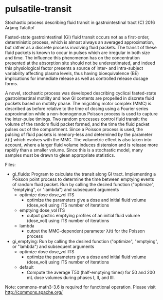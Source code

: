# pulsatile-transit
Stochastic process describing fluid transit in gastrointestinal tract
(C) 2016 Arjang Talattof

Fasted-state gastrointestinal (GI) fluid transit occurs not as a first-order, deterministic process, which is almost always an averaged approximation, but rather as a discrete process involving fluid packets. The transit of these fluid packets is known to occur in pulses which are irregular in both size and time. The influence this phenomenon has on the concentration presented at the absorption site should not be underestimated, and indeed this physiological factor presents a source of inter- and intra-subject variability affecting plasma levels, thus having bioequivalence (BE) implications for immediate release as well as controlled release dosage forms. 

A novel, stochastic process was developed describing cyclical fasted-state gastrointestinal motility and how GI contents are propelled in discrete fluid pockets based on motility phase. The migrating motor complex (MMC) is described as before relative to the time of dosing using a Fourier series approximation while a non-homogenous Poisson process is used to capture the inter-pulse timings. Two random processes control fluid transit: the volume of the random fluid packet formed, and the time the fluid packet pulses out of the compartment. Since a Poisson process is used, the pulsing of fluid packets is memory-less and determined by the parameter λ(t) which evolves with the MMC. The volumetric effect is also taken into account, where a larger fluid volume induces distension and is release more rapidly than a smaller volume. Since this is a stochastic model, many samples must be drawn to glean appropriate statistics.

Files:

* gi_fluids:  Program to calculate the transit along GI tract. Implementing a Poisson point process to determine the time between emptying events of random fluid packet. Run by calling the desired function ("optimize", "emptying", or "lambda") and subsequent arguments
  - optimize dose dose_vol ITS
    - optimize the parameters give a dose and initial fluid volume (dose_vol) using ITS number of iterations  
  - emptying dose_vol ITS
    - output gastric emptying profiles of an initial fluid volume (dose_vol) using ITS number of iterations  
  - lambda
    - output the MMC-dependent parameter λ(t) for the Poisson process
* gi_emptying: Run by calling the desired function ("optimize", "emptying", or "lambda") and subsequent arguments
  - optimize dose dose_vol ITS
    - optimize the parameters give a dose and initial fluid volume (dose_vol) using ITS number of iterations  
  - default
    - Compute the average T50 (half-emptying times) for 50 and 200 mL dose volumes during phases I, II, and III.

Note: commons-math3-3.6 is required for functional operation. Please visit http://commons.apache.org/
